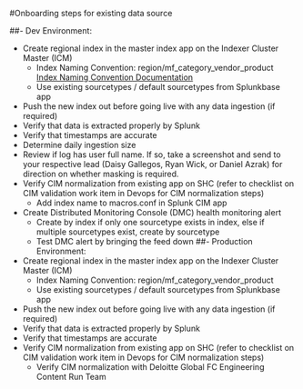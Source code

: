 #Onboarding steps for existing data source 

##- Dev Environment:
  - Create regional index in the master index app on the Indexer Cluster Master (ICM)
    - Index Naming Convention: region/mf\_category\_vendor\_product
[Index Naming Convention Documentation](https://americas.internal.deloitteonline.com/sites/ctoteams/EnterpriseOperations/PlatformDelivery/splunk/_layouts/15/xlviewer.aspx?id=%2Fsites%2Fctoteams%2FEnterpriseOperations%2FPlatformDelivery%2Fsplunk%2FShared%20Documents%2F30-Build%20Splunk%20Environment%2FDeloitte%20Indexes%2011-21.xlsx&amp;Source=https%3A%2F%2Famericas%2Einternal%2Edeloitteonline%2Ecom%2Fsites%2Fctoteams%2FEnterpriseOperations%2FPlatformDelivery%2Fsplunk%2FSitePages%2FHome%2Easpx%3FRootFolder%3D%252Fsites%252Fctoteams%252FEnterpriseOperations%252FPlatformDelivery%252Fsplunk%252FShared%2520Documents%252F30%252DBuild%2520Splunk%2520Environment%26FolderCTID%3D0x012000AECBCD2BC82623459329C6A3B4413DD7%26View%3D%257BD7D7F96B%252DDD57%252D47DD%252D81FE%252DC9BA105533F1%257D)
    - Use existing sourcetypes / default sourcetypes from Splunkbase app
  - Push the new index out before going live with any data ingestion (if required)
  - Verify that data is extracted properly by Splunk
  - Verify that timestamps are accurate
  - Determine daily ingestion size
  - Review if log has user full name. If so, take a screenshot and send to your respective lead (Daisy Gallegos, Ryan Wick, or Daniel Azrak) for direction on whether masking is required. 
  - Verify CIM normalization from existing app on SHC (refer to checklist on CIM validation work item in Devops for CIM normalization steps)
    - Add index name to macros.conf in Splunk CIM app
  - Create Distributed Monitoring Console (DMC) health monitoring alert
    - Create by index if only one sourcetype exists in index, else if multiple sourcetypes exist, create by sourcetype
    - Test DMC alert by bringing the feed down
##- Production Environment:
  - Create regional index in the master index app on the Indexer Cluster Master (ICM)
    - Index Naming Convention: region/mf\_category\_vendor\_product
    - Use existing sourcetypes / default sourcetypes from Splunkbase app
  - Push the new index out before going live with any data ingestion (if required)
  - Verify that data is extracted properly by Splunk
  - Verify that timestamps are accurate
  - Verify CIM normalization from existing app on SHC (refer to checklist on CIM validation work item in Devops for CIM normalization steps)
    - Verify CIM normalization with Deloitte Global FC Engineering Content Run Team